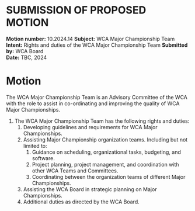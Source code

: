 # SUBMISSION OF PROPOSED MOTION

**Motion number:** 10.2024.14
**Subject:** WCA Major Championship Team
**Intent:** Rights and duties of the WCA Major Championship Team
**Submitted by:** WCA Board  
**Date:** TBC, 2024

# Motion

The WCA Major Championship Team is an Advisory Committee of the WCA with the role to assist in co-ordinating and improving the quality of WCA Major Championships.

1. The WCA Major Championship Team has the following rights and duties:
   1. Developing guidelines and requirements for WCA Major Championships.
   2. Assisting Major Championship organization teams. Including but not limited to:
       1. Guidance on scheduling, organizational tasks, budgeting, and software.
       2. Project planning, project management, and coordination with other WCA Teams and Committees.
       3. Coordinating between the organization teams of different Major Championships.
   3. Assisting the WCA Board in strategic planning on Major Championships.
   4. Additional duties as directed by the WCA Board.
